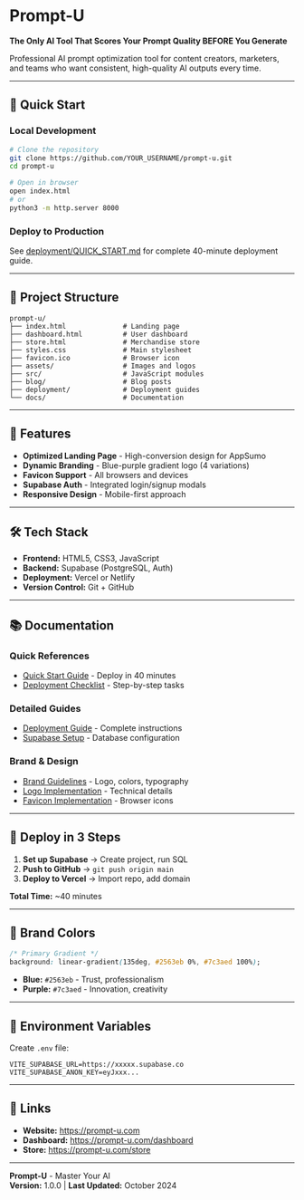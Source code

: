 # Prompt-U

**The Only AI Tool That Scores Your Prompt Quality BEFORE You Generate**

Professional AI prompt optimization tool for content creators, marketers, and teams who want consistent, high-quality AI outputs every time.

---

## 🚀 Quick Start

### Local Development
```bash
# Clone the repository
git clone https://github.com/YOUR_USERNAME/prompt-u.git
cd prompt-u

# Open in browser
open index.html
# or
python3 -m http.server 8000
```

### Deploy to Production
See [deployment/QUICK_START.md](deployment/QUICK_START.md) for complete 40-minute deployment guide.

---

## 📁 Project Structure

```
prompt-u/
├── index.html              # Landing page
├── dashboard.html          # User dashboard  
├── store.html              # Merchandise store
├── styles.css              # Main stylesheet
├── favicon.ico             # Browser icon
├── assets/                 # Images and logos
├── src/                    # JavaScript modules
├── blog/                   # Blog posts
├── deployment/             # Deployment guides
└── docs/                   # Documentation
```

---

## 🎯 Features

- **Optimized Landing Page** - High-conversion design for AppSumo
- **Dynamic Branding** - Blue-purple gradient logo (4 variations)
- **Favicon Support** - All browsers and devices
- **Supabase Auth** - Integrated login/signup modals
- **Responsive Design** - Mobile-first approach

---

## 🛠️ Tech Stack

- **Frontend:** HTML5, CSS3, JavaScript
- **Backend:** Supabase (PostgreSQL, Auth)
- **Deployment:** Vercel or Netlify
- **Version Control:** Git + GitHub

---

## 📚 Documentation

### Quick References
- [Quick Start Guide](deployment/QUICK_START.md) - Deploy in 40 minutes
- [Deployment Checklist](DEPLOYMENT_CHECKLIST.md) - Step-by-step tasks

### Detailed Guides
- [Deployment Guide](deployment/DEPLOYMENT_GUIDE.md) - Complete instructions
- [Supabase Setup](deployment/SUPABASE_SETUP.md) - Database configuration

### Brand & Design
- [Brand Guidelines](docs/BRAND_GUIDELINES.md) - Logo, colors, typography
- [Logo Implementation](docs/LOGO_IMPLEMENTATION.md) - Technical details
- [Favicon Implementation](docs/FAVICON_IMPLEMENTATION.md) - Browser icons

---

## 🚀 Deploy in 3 Steps

1. **Set up Supabase** → Create project, run SQL
2. **Push to GitHub** → `git push origin main`
3. **Deploy to Vercel** → Import repo, add domain

**Total Time:** ~40 minutes

---

## 🎨 Brand Colors

```css
/* Primary Gradient */
background: linear-gradient(135deg, #2563eb 0%, #7c3aed 100%);
```

- **Blue:** `#2563eb` - Trust, professionalism
- **Purple:** `#7c3aed` - Innovation, creativity

---

## 📝 Environment Variables

Create `.env` file:

```env
VITE_SUPABASE_URL=https://xxxxx.supabase.co
VITE_SUPABASE_ANON_KEY=eyJxxx...
```

---

## 🔗 Links

- **Website:** https://prompt-u.com
- **Dashboard:** https://prompt-u.com/dashboard
- **Store:** https://prompt-u.com/store

---

**Prompt-U** - Master Your AI  
**Version:** 1.0.0 | **Last Updated:** October 2024


